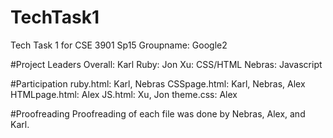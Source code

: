 # TechTask1
Tech Task 1 for CSE 3901 Sp15 Groupname: Google2

#Project Leaders
Overall: Karl 
Ruby: Jon
Xu: CSS/HTML
Nebras: Javascript

#Participation
ruby.html: Karl, Nebras
CSSpage.html: Karl, Nebras, Alex
HTMLpage.html: Alex
JS.html: Xu, Jon
theme.css: Alex

#Proofreading
Proofreading of each file was done by Nebras, Alex, and Karl. 


